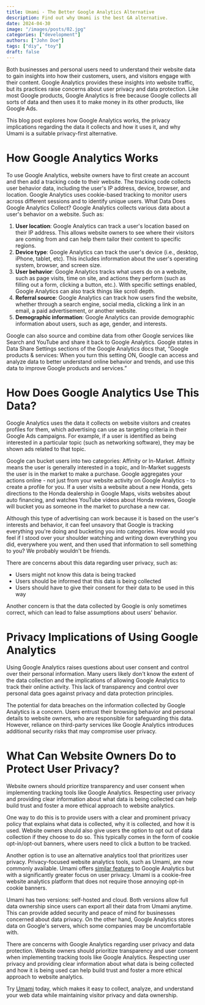 ```yaml
---
title: Umami - The Better Google Analytics Alternative
description: Find out why Umami is the best GA alternative.
date: 2024-04-30
image: "/images/posts/02.jpg"
categories: ["development"]
authors: ["John Doe"]
tags: ["diy", "toy"]
draft: false
---
```


Both businesses and personal users need to understand their website data to gain insights into how their customers, users, and visitors engage with their content. Google Analytics provides these insights into website traffic, but its practices raise concerns about user privacy and data protection. Like most Google products, Google Analytics is free because Google collects all sorts of data and then uses it to make money in its other products, like Google Ads.

This blog post explores how Google Analytics works, the privacy implications regarding the data it collects and how it uses it, and why Umami is a suitable privacy-first alternative.

# How Google Analytics Works

To use Google Analytics, website owners have to first create an account and then add a tracking code to their website. The tracking code collects user behavior data, including the user's IP address, device, browser, and location. Google Analytics uses cookie-based tracking to monitor users across different sessions and to identify unique users.
What Data Does Google Analytics Collect?
Google Analytics collects various data about a user's behavior on a website. Such as:

1. **User location**: Google Analytics can track a user's location based on their IP address. This allows website owners to see where their visitors are coming from and can help them tailor their content to specific regions.
2. **Device type**: Google Analytics can track the user's device (i.e., desktop, iPhone, tablet, etc). This includes information about the user's operating system, browser, and screen size.
3. **User behavior**: Google Analytics tracks what users do on a website, such as page visits, time on site, and actions they perform (such as filling out a form, clicking a button, etc.). With specific settings enabled, Google Analytics can also track things like scroll depth.
4. **Referral source**: Google Analytics can track how users find the website, whether through a search engine, social media, clicking a link in an email, a paid advertisement, or another website.
5. **Demographic information**: Google Analytics can provide demographic information about users, such as age, gender, and interests.

Google can also source and combine data from other Google services like Search and YouTube and share it back to Google Analytics. Google states in Data Share Settings sections of the Google Analytics docs that, “Google products & services: When you turn this setting ON, Google can access and analyze data to better understand online behavior and trends, and use this data to improve Google products and services.”

# How Does Google Analytics Use This Data?

Google Analytics uses the data it collects on website visitors and creates profiles for them, which advertising can use as targeting criteria in their Google Ads campaigns. For example, if a user is identified as being interested in a particular topic (such as networking software), they may be shown ads related to that topic.

Google can bucket users into two categories: Affinity or In-Market. Affinity means the user is generally interested in a topic, and In-Market suggests the user is in the market to make a purchase. Google aggregates your actions online - not just from your website activity on Google Analytics - to create a profile for you. If a user visits a website about a new Honda, gets directions to the Honda dealership in Google Maps, visits websites about auto financing, and watches YouTube videos about Honda reviews, Google will bucket you as someone in the market to purchase a new car.

Although this type of advertising can work because it is based on the user's interests and behavior, it can feel unsavory that Google is tracking everything you're doing and bucketing you into categories. How would you feel if I stood over your shoulder watching and writing down everything you did, everywhere you went, and then used that information to sell something to you? We probably wouldn't be friends.

There are concerns about this data regarding user privacy, such as:

- Users might not know this data is being tracked
- Users should be informed that this data is being collected
- Users should have to give their consent for their data to be used in this way

Another concern is that the data collected by Google is only sometimes correct, which can lead to false assumptions about users' behavior.

# Privacy Implications of Using Google Analytics

Using Google Analytics raises questions about user consent and control over their personal information. Many users likely don't know the extent of the data collection and the implications of allowing Google Analytics to track their online activity. This lack of transparency and control over personal data goes against privacy and data protection principles.

The potential for data breaches on the information collected by Google Analytics is a concern. Users entrust their browsing behavior and personal details to website owners, who are responsible for safeguarding this data. However, reliance on third-party services like Google Analytics introduces additional security risks that may compromise user privacy.

# What Can Website Owners Do to Protect User Privacy?

Website owners should prioritize transparency and user consent when implementing tracking tools like Google Analytics. Respecting user privacy and providing clear information about what data is being collected can help build trust and foster a more ethical approach to website analytics.

One way to do this is to provide users with a clear and prominent privacy policy that explains what data is collected, why it is collected, and how it is used. Website owners should also give users the option to opt out of data collection if they choose to do so. This typically comes in the form of cookie opt-in/opt-out banners, where users need to click a button to be tracked.

Another option is to use an alternative analytics tool that prioritizes user privacy. Privacy-focused website analytics tools, such as Umami, are now commonly available. Umami offers [similar features](/features) to Google Analytics but with a significantly greater focus on user privacy. Umami is a cookie-free website analytics platform that does not require those annoying opt-in cookie banners.

Umami has two versions: self-hosted and cloud. Both versions allow full data ownership since users can export all their data from Umami anytime. This can provide added security and peace of mind for businesses concerned about data privacy. On the other hand, Google Analytics stores data on Google's servers, which some companies may be uncomfortable with.

There are concerns with Google Analytics regarding user privacy and data protection. Website owners should prioritize transparency and user consent when implementing tracking tools like Google Analytics. Respecting user privacy and providing clear information about what data is being collected and how it is being used can help build trust and foster a more ethical approach to website analytics.

Try [Umami](https://cloud.umami.is/signup?ref=umami-blog) today, which makes it easy to collect, analyze, and understand your web data while maintaining visitor privacy and data ownership.